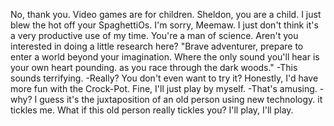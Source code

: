
No, thank you.  Video games are for children.
Sheldon, you are a child.
I just blew the hot off your SpaghettiOs.
I'm sorry, Meemaw.
I just don't think it's a very productive use of my time.
You're a man of science.
Aren't you interested in doing a little research here?
"Brave adventurer, prepare to enter a world
beyond your imagination.
Where the only sound you'll hear is your own heart pounding.
as you race through the dark woods."
-This sounds terrifying.  -Really?
You don't even want to try it?
Honestly, I'd have more fun with the Crock-Pot.
Fine, I'll just play by myself.
-That's amusing.  -why?
I guess it's the juxtaposition of an old person using new technology.
it tickles me.
What if this old person really tickles you?
I'll play, I'll play.










